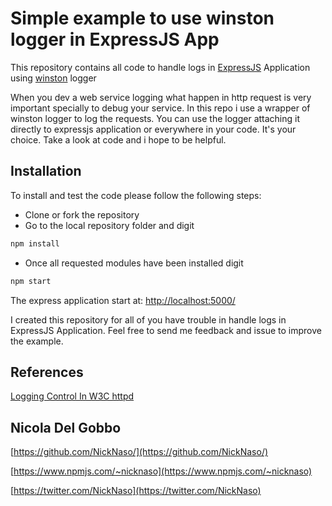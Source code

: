 # Simple example to use winston logger in ExpressJS App

This repository contains all code to handle logs in [ExpressJS](http://expressjs.com/) Application using [winston](https://github.com/winstonjs/winston) logger

When you dev a web service logging what happen in http request is very important specially to debug your service.
In this repo i use a wrapper of winston logger to log the requests. You can use the logger attaching it directly to
expressjs application or everywhere in your code. It's your choice. Take a look at code and i hope to be helpful.

## Installation

To install and test the code please follow the following steps:

* Clone or fork the repository
* Go to the local repository folder and digit

```bash
npm install
```

* Once all requested modules have been installed digit

```bash
npm start
```

The express application start at: [http://localhost:5000/](http://localhost:5000/)

I created this repository for all of you have trouble in handle logs in ExpressJS Application.
Feel free to send me feedback and issue to improve the example.

## References

[Logging Control In W3C httpd](https://www.w3.org/Daemon/User/Config/Logging.html)

## Nicola Del Gobbo

[https://github.com/NickNaso/](https://github.com/NickNaso/)

[https://www.npmjs.com/~nicknaso](https://www.npmjs.com/~nicknaso)

[https://twitter.com/NickNaso](https://twitter.com/NickNaso)
